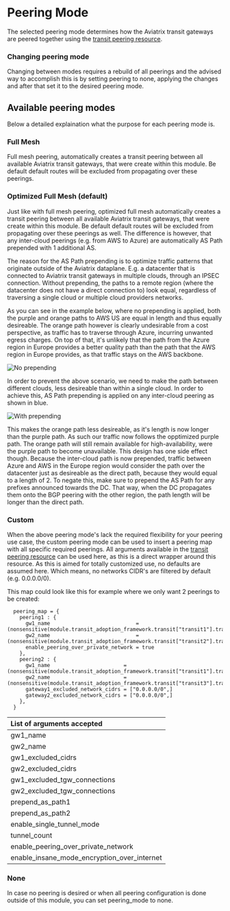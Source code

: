 # Peering Mode
The selected peering mode determines how the Aviatrix transit gateways are peered together using the [transit peering resource](https://registry.terraform.io/providers/AviatrixSystems/aviatrix/latest/docs/resources/aviatrix_transit_gateway_peering). 

### Changing peering mode
Changing between modes requires a rebuild of all peerings and the advised way to accomplish this is by setting peering to none, applying the changes and after that set it to the desired peering mode.

## Available peering modes
Below a detailed explaination what the purpose for each peering mode is.

### Full Mesh
Full mesh peering, automatically creates a transit peering between all available Aviatrix transit gateways, that were create within this module. Be default default routes will be excluded from propagating over these peerings.

### Optimized Full Mesh (default)
Just like with full mesh peering, optimized full mesh automatically creates a transit peering between all available Aviatrix transit gateways, that were create within this module. Be default default routes will be excluded from propagating over these peerings as well. The difference is however, that any inter-cloud peerings (e.g. from AWS to Azure) are automatically AS Path prepended with 1 additional AS.

The reason for the AS Path prepending is to optimize traffic patterns that originate outside of the Aviatrix dataplane. E.g. a datacenter that is connected to Aviatrix transit gateways in multiple clouds, through an IPSEC connection. Without prepending, the paths to a remote region (where the datacenter does not have a direct connection to) look equal, regardless of traversing a single cloud or multiple cloud providers networks.

As you can see in the example below, where no prepending is applied, both the purple and orange paths to AWS US are equal in length and thus equally desireable. The orange path however is clearly undesirable from a cost perspective, as traffic has to traverse through Azure, incurring unwanted egress charges. On top of that, it's unlikely that the path from the Azure region in Europe provides a better quality path than the path that the AWS region in Europe provides, as that traffic stays on the AWS backbone.

<img src="https://github.com/terraform-aviatrix-modules/terraform-aviatrix-mc-transit-deployment-framework/blob/main/img/optimized-peering-no-prepending.png?raw=true" title="No prepending">

In order to prevent the above scenario, we need to make the path between different clouds, less desireable than within a single cloud. In order to achieve this, AS Path prepending is applied on any inter-cloud peering as shown in blue.

<img src="https://github.com/terraform-aviatrix-modules/terraform-aviatrix-mc-transit-deployment-framework/blob/main/img/optimized-peering-with-prepending.png?raw=true" title="With prepending">

This makes the orange path less desireable, as it's length is now longer than the purple path. As such our traffic now follows the opptimized purple path. The orange path will still remain available for high-availability, were the purple path to become unavailable. This design has one side effect though. Because the inter-cloud path is now prepended, traffic between Azure and AWS in the Europe region would consider the path over the datacenter just as desireable as the direct path, because they would equal to a length of 2. To negate this, make sure to prepend the AS Path for any prefixes announced towards the DC. That way, when the DC propagates them onto the BGP peering with the other region, the path length will be longer than the direct path.

### Custom
When the above peering mode's lack the required flexibility for your peering use case, the custom peering mode can be used to insert a peering map with all specific required peerings. All arguments available in the [transit peering resource](https://registry.terraform.io/providers/AviatrixSystems/aviatrix/latest/docs/resources/aviatrix_transit_gateway_peering) can be used here, as this is a direct wrapper around this resource.
As this is aimed for totally customized use, no defaults are assumed here. Which means, no networks CIDR's are filtered by default (e.g. 0.0.0.0/0).

This map could look like this for example where we only want 2 peerings to be created:
```
  peering_map = {
    peering1 : {
      gw1_name                            = (nonsensitive(module.transit_adoption_framework.transit["transit1"].transit_gateway.gw_name)),
      gw2_name                            = (nonsensitive(module.transit_adoption_framework.transit["transit2"].transit_gateway.gw_name)),
      enable_peering_over_private_network = true
    },
    peering2 : {
      gw1_name                        = (nonsensitive(module.transit_adoption_framework.transit["transit1"].transit_gateway.gw_name)),
      gw2_name                        = (nonsensitive(module.transit_adoption_framework.transit["transit3"].transit_gateway.gw_name))
      gateway1_excluded_network_cidrs = ["0.0.0.0/0",]
      gateway2_excluded_network_cidrs = ["0.0.0.0/0",]
    },
  }
```

List of arguments accepted |
:--- |
gw1_name |
gw2_name |
gw1_excluded_cidrs |
gw2_excluded_cidrs |
gw1_excluded_tgw_connections |
gw2_excluded_tgw_connections |
prepend_as_path1 |
prepend_as_path2 |
enable_single_tunnel_mode |
tunnel_count |
enable_peering_over_private_network |
enable_insane_mode_encryption_over_internet |

### None
In case no peering is desired or when all peering configuration is done outside of this module, you can set peering_mode to none.